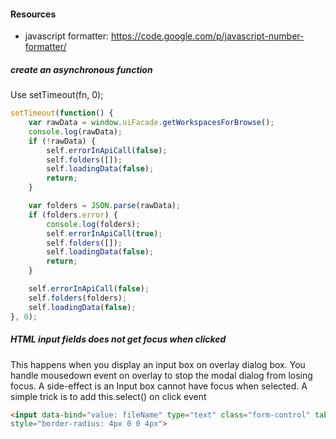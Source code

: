 #### Resources

* javascript formatter: https://code.google.com/p/javascript-number-formatter/

##### create an asynchronous function
Use setTimeout(fn, 0);

```javascript
setTimeout(function() {
    var rawData = window.uiFacade.getWorkspacesForBrowse();
    console.log(rawData);
    if (!rawData) {
        self.errorInApiCall(false);
        self.folders([]);
        self.loadingData(false);
        return;
    }

    var folders = JSON.parse(rawData);
    if (folders.error) {
        console.log(folders);
        self.errorInApiCall(true);
        self.folders([]);
        self.loadingData(false);
        return;
    }

    self.errorInApiCall(false);
    self.folders(folders);
    self.loadingData(false);
}, 0);
```

##### HTML input fields does not get focus when clicked

This happens when you display an input box on overlay dialog box. You handle mousedown event on overlay to stop the modal dialog from losing focus. 
A side-effect is an Input box cannot have focus when selected. A simple trick is to add this.select() on click event

```html
<input data-bind="value: fileName" type="text" class="form-control" tabindex="307" onclick="this.select()" 
style="border-radius: 4px 0 0 4px">
```
